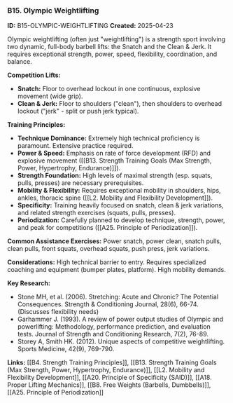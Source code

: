 ### B15. Olympic Weightlifting
**ID:** B15-OLYMPIC-WEIGHTLIFTING
**Created:** 2025-04-23

Olympic weightlifting (often just "weightlifting") is a strength sport involving two dynamic, full-body barbell lifts: the Snatch and the Clean & Jerk. It requires exceptional strength, power, speed, flexibility, coordination, and balance.

**Competition Lifts:**
- **Snatch:** Floor to overhead lockout in one continuous, explosive movement (wide grip).
- **Clean & Jerk:** Floor to shoulders ("clean"), then shoulders to overhead lockout ("jerk" - split or push jerk typical).

**Training Principles:**
- **Technique Dominance:** Extremely high technical proficiency is paramount. Extensive practice required.
- **Power & Speed:** Emphasis on rate of force development (RFD) and explosive movement ([[B13. Strength Training Goals (Max Strength, Power, Hypertrophy, Endurance)]]).
- **Strength Foundation:** High levels of maximal strength (esp. squats, pulls, presses) are necessary prerequisites.
- **Mobility & Flexibility:** Requires exceptional mobility in shoulders, hips, ankles, thoracic spine ([[L2. Mobility and Flexibility Development]]).
- **Specificity:** Training heavily focused on snatch, clean & jerk variations, and related strength exercises (squats, pulls, presses).
- **Periodization:** Carefully planned to develop technique, strength, power, and peak for competitions ([[A25. Principle of Periodization]]).

**Common Assistance Exercises:** Power snatch, power clean, snatch pulls, clean pulls, front squats, overhead squats, push press, jerk variations.

**Considerations:** High technical barrier to entry. Requires specialized coaching and equipment (bumper plates, platform). High mobility demands.

**Key Research:**
- Stone MH, et al. (2006). Stretching: Acute and Chronic? The Potential Consequences. Strength & Conditioning Journal, 28(6), 66-74. (Discusses flexibility needs)
- Garhammer J. (1993). A review of power output studies of Olympic and powerlifting: Methodology, performance prediction, and evaluation tests. Journal of Strength and Conditioning Research, 7(2), 76-89.
- Storey A, Smith HK. (2012). Unique aspects of competitive weightlifting. Sports Medicine, 42(9), 769-790.

**Links:** [[B4. Strength Training Principles]], [[B13. Strength Training Goals (Max Strength, Power, Hypertrophy, Endurance)]], [[L2. Mobility and Flexibility Development]], [[A20. Principle of Specificity (SAID)]], [[A18. Proper Lifting Mechanics]], [[B8. Free Weights (Barbells, Dumbbells)]], [[A25. Principle of Periodization]]